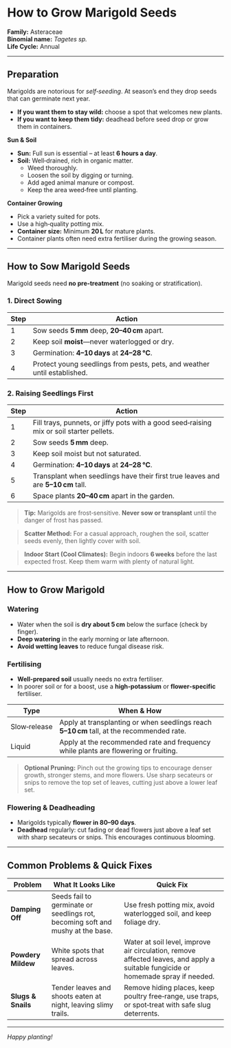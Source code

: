 # How to Grow Marigold Seeds

**Family:** Asteraceae  
**Binomial name:** *Tagetes sp.*  
**Life Cycle:** Annual  

---

## Preparation

Marigolds are notorious for *self‑seeding*. At season’s end they drop seeds that can germinate next year.  
- **If you want them to stay wild:** choose a spot that welcomes new plants.  
- **If you want to keep them tidy:** deadhead before seed drop or grow them in containers.

**Sun & Soil**  
- **Sun:** Full sun is essential – at least **6 hours a day**.  
- **Soil:** Well‑drained, rich in organic matter.  
  - Weed thoroughly.  
  - Loosen the soil by digging or turning.  
  - Add aged animal manure or compost.  
  - Keep the area weed‑free until planting.

**Container Growing**  
- Pick a variety suited for pots.  
- Use a high‑quality potting mix.  
- **Container size:** Minimum **20 L** for mature plants.  
- Container plants often need extra fertiliser during the growing season.

---

## How to Sow Marigold Seeds

Marigold seeds need **no pre‑treatment** (no soaking or stratification).

### 1. Direct Sowing

| Step | Action |
|------|--------|
| 1 | Sow seeds **5 mm** deep, **20–40 cm** apart. |
| 2 | Keep soil **moist**—never waterlogged or dry. |
| 3 | Germination: **4–10 days** at **24–28 °C**. |
| 4 | Protect young seedlings from pests, pets, and weather until established. |

### 2. Raising Seedlings First

| Step | Action |
|------|--------|
| 1 | Fill trays, punnets, or jiffy pots with a good seed‑raising mix or soil starter pellets. |
| 2 | Sow seeds **5 mm** deep. |
| 3 | Keep soil moist but not saturated. |
| 4 | Germination: **4–10 days** at **24–28 °C**. |
| 5 | Transplant when seedlings have their first true leaves and are **5–10 cm** tall. |
| 6 | Space plants **20–40 cm** apart in the garden. |

> **Tip:** Marigolds are frost‑sensitive. **Never sow or transplant** until the danger of frost has passed.

> **Scatter Method:** For a casual approach, roughen the soil, scatter seeds evenly, then lightly cover with soil.

> **Indoor Start (Cool Climates):** Begin indoors **6 weeks** before the last expected frost. Keep them warm with plenty of natural light.

---

## How to Grow Marigold

### Watering

- Water when the soil is **dry about 5 cm** below the surface (check by finger).  
- **Deep watering** in the early morning or late afternoon.  
- **Avoid wetting leaves** to reduce fungal disease risk.

### Fertilising

- **Well‑prepared soil** usually needs no extra fertiliser.  
- In poorer soil or for a boost, use a **high‑potassium** or **flower‑specific** fertiliser.

| Type | When & How |
|------|------------|
| Slow‑release | Apply at transplanting or when seedlings reach **5–10 cm** tall, at the recommended rate. |
| Liquid | Apply at the recommended rate and frequency while plants are flowering or fruiting. |

> **Optional Pruning:** Pinch out the growing tips to encourage denser growth, stronger stems, and more flowers. Use sharp secateurs or snips to remove the top set of leaves, cutting just above a lower leaf set.

### Flowering & Deadheading

- Marigolds typically **flower in 80–90 days**.  
- **Deadhead** regularly: cut fading or dead flowers just above a leaf set with sharp secateurs or snips. This encourages continuous blooming.

---

## Common Problems & Quick Fixes

| Problem | What It Looks Like | Quick Fix |
|---------|--------------------|-----------|
| **Damping Off** | Seeds fail to germinate or seedlings rot, becoming soft and mushy at the base. | Use fresh potting mix, avoid waterlogged soil, and keep foliage dry. |
| **Powdery Mildew** | White spots that spread across leaves. | Water at soil level, improve air circulation, remove affected leaves, and apply a suitable fungicide or homemade spray if needed. |
| **Slugs & Snails** | Tender leaves and shoots eaten at night, leaving slimy trails. | Remove hiding places, keep poultry free‑range, use traps, or spot‑treat with safe slug deterrents. |

---

*Happy planting!*